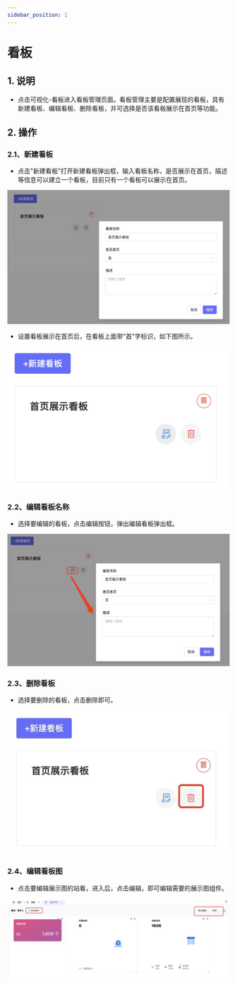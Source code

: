 ```yaml
---
sidebar_position: 1
---
```


# 看板

## 1. 说明
- 点击可视化-看板进入看板管理页面。看板管理主要是配置展现的看板，具有新建看板、编辑看板、删除看板，并可选择是否该看板展示在首页等功能。

## 2. 操作

### 2.1、新建看板

- 点击"新建看板"打开新建看板弹出框，输入看板名称，是否展示在首页，描述等信息可以建立一个看板，目前只有一个看板可以展示在首页。

![descript](./images/image27.png)

- 设置看板展示在首页后，在看板上面带"首"字标识，如下图所示。

![descript](./images/image28.png)

### 2.2、编辑看板名称

- 选择要编辑的看板，点击编辑按钮，弹出编辑看板弹出框。

![descript](./images/image29.jpg)

### 2.3、删除看板

- 选择要删除的看板，点击删除即可。

![descript](./images/image30.jpg)

### 2.4、编辑看板图

- 点击要编辑展示图的站看，进入后，点击编辑，即可编辑需要的展示图组件。

![descript](./images/image31.jpg)
